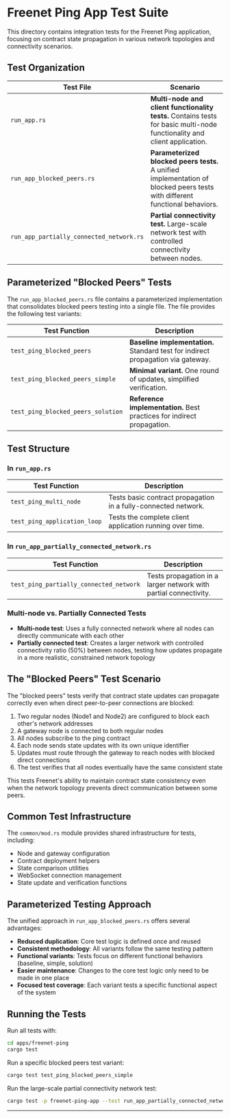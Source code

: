# Freenet Ping App Test Suite

This directory contains integration tests for the Freenet Ping application, focusing on contract state propagation in various network topologies and connectivity scenarios.

## Test Organization

| Test File                                | Scenario                                                                                                                    |
| ---------------------------------------- | --------------------------------------------------------------------------------------------------------------------------- |
| `run_app.rs`                             | **Multi-node and client functionality tests.** Contains tests for basic multi-node functionality and client application.    |
| `run_app_blocked_peers.rs`               | **Parameterized blocked peers tests.** A unified implementation of blocked peers tests with different functional behaviors. |
| `run_app_partially_connected_network.rs` | **Partial connectivity test.** Large-scale network test with controlled connectivity between nodes.                         |

## Parameterized "Blocked Peers" Tests

The `run_app_blocked_peers.rs` file contains a parameterized implementation that consolidates blocked peers testing into a single file. The file provides the following test variants:

| Test Function                      | Description                                                                      |
| ---------------------------------- | -------------------------------------------------------------------------------- |
| `test_ping_blocked_peers`          | **Baseline implementation.** Standard test for indirect propagation via gateway. |
| `test_ping_blocked_peers_simple`   | **Minimal variant.** One round of updates, simplified verification.              |
| `test_ping_blocked_peers_solution` | **Reference implementation.** Best practices for indirect propagation.           |

## Test Structure

### In `run_app.rs`

| Test Function                | Description                                                    |
| ---------------------------- | -------------------------------------------------------------- |
| `test_ping_multi_node`       | Tests basic contract propagation in a fully-connected network. |
| `test_ping_application_loop` | Tests the complete client application running over time.       |

### In `run_app_partially_connected_network.rs`

| Test Function                           | Description                                                      |
| --------------------------------------- | ---------------------------------------------------------------- |
| `test_ping_partially_connected_network` | Tests propagation in a larger network with partial connectivity. |

### Multi-node vs. Partially Connected Tests

- **Multi-node test**: Uses a fully connected network where all nodes can directly communicate with each other
- **Partially connected test**: Creates a larger network with controlled connectivity ratio (50%) between nodes, testing how updates propagate in a more realistic, constrained network topology

## The "Blocked Peers" Test Scenario

The "blocked peers" tests verify that contract state updates can propagate correctly even when direct peer-to-peer connections are blocked:

1. Two regular nodes (Node1 and Node2) are configured to block each other's network addresses
2. A gateway node is connected to both regular nodes
3. All nodes subscribe to the ping contract
4. Each node sends state updates with its own unique identifier
5. Updates must route through the gateway to reach nodes with blocked direct connections
6. The test verifies that all nodes eventually have the same consistent state

This tests Freenet's ability to maintain contract state consistency even when the network topology prevents direct communication between some peers.

## Common Test Infrastructure

The `common/mod.rs` module provides shared infrastructure for tests, including:

- Node and gateway configuration
- Contract deployment helpers
- State comparison utilities
- WebSocket connection management
- State update and verification functions

## Parameterized Testing Approach

The unified approach in `run_app_blocked_peers.rs` offers several advantages:

- **Reduced duplication**: Core test logic is defined once and reused
- **Consistent methodology**: All variants follow the same testing pattern
- **Functional variants**: Tests focus on different functional behaviors (baseline, simple, solution)
- **Easier maintenance**: Changes to the core test logic only need to be made in one place
- **Focused test coverage**: Each variant tests a specific functional aspect of the system

## Running the Tests

Run all tests with:

```bash
cd apps/freenet-ping
cargo test
```

Run a specific blocked peers test variant:

```bash
cargo test test_ping_blocked_peers_simple
```

Run the large-scale partial connectivity network test:

```bash
cargo test -p freenet-ping-app --test run_app_partially_connected_network
```

---
